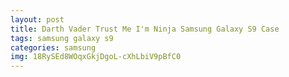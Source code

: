 ```yaml
---
layout: post
title: Darth Vader Trust Me I'm Ninja Samsung Galaxy S9 Case
tags: samsung galaxy s9
categories: samsung
img: 18RySEd8WOqxGkjDgoL-cXhLbiV9pBfC0
---
```

